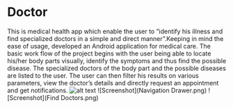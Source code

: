 # Doctor
This is medical health app which enable the user to ”identify his illness and find specialized doctors in a simple and direct manner”.Keeping in mind the ease of usage,
developed an Android application for medical care. The basic work flow of the project begins with the user being able to locate his/her body parts visually, identify the symptoms and thus find the possible disease. The specialized doctors of the body part and
the possible diseases are listed to the user. The user can then filter his results on various parameters, view the doctor’s details and directly request an appointment and get
notifications.
![alt text](https://github.com/aviralagrawal/Doctor-App/blob/master/Find%20Doctors.png)
![Screenshot](Navigation Drawer.png)
![Screenshot](Find Doctors.png)
